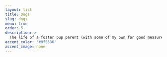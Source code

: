 ```yaml
---
layout: list
title: Dogs
slug: dogs
menu: true
order: 5
description: >
  The life of a foster pup parent (with some of my own for good measure).
accent_color: '#8f5536'
accent_image: none
---
```

